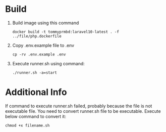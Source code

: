 # Build
1. Build image using this command
    ```shell
    docker build -t tommyprmbd:laravel10-latest . -f ../file/php.dockerfile 
    ```
2. Copy .env.example file to .env
    ```shell
    cp -rv .env.example .env
    ```
3. Execute runner.sh using command:
    ```shell
    ./runner.sh -a=start
    ```

# Additional Info
If command to execute runner.sh failed, probably because the file is not executable file. You need to convert runner.sh file to be executable. Execute below command to convert it:
```shell
chmod +x filename.sh
```